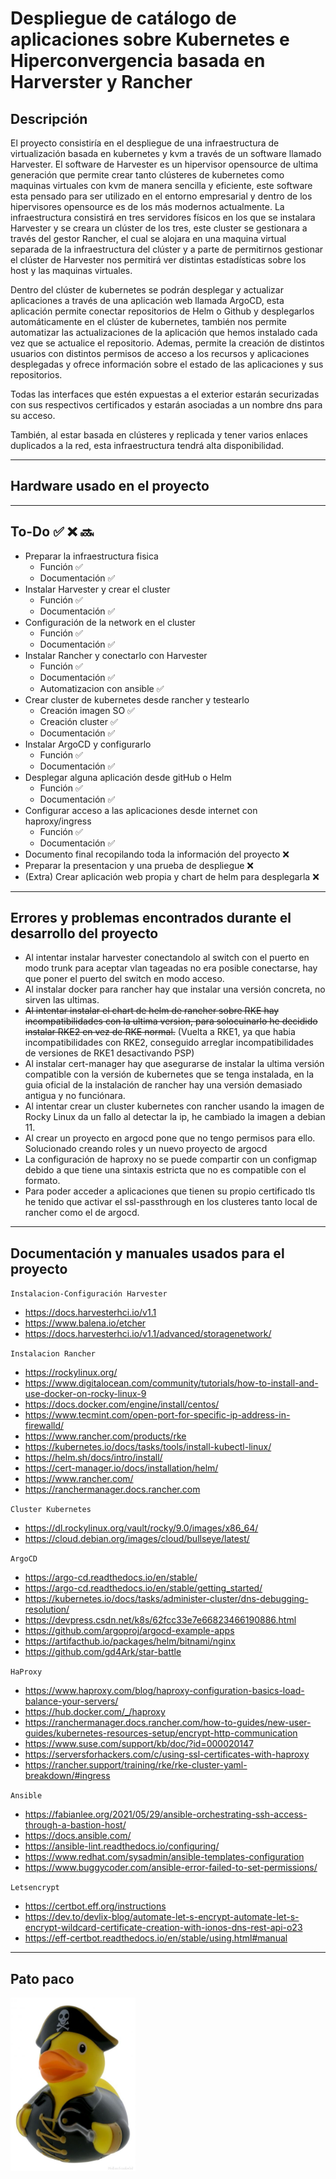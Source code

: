 # Despliegue de catálogo de aplicaciones sobre Kubernetes e Hiperconvergencia basada en Harverster y Rancher

## Descripción
El proyecto consistiría en el despliegue de una infraestructura de virtualización basada en kubernetes y kvm a través de un software llamado Harvester. El software de Harvester es un hipervisor opensource de ultima generación que permite crear tanto clústeres de kubernetes como maquinas virtuales con kvm de manera sencilla y eficiente, este software esta pensado para ser utilizado en el entorno empresarial y dentro de los hipervisores opensource es de los más modernos actualmente. La infraestructura consistirá en tres servidores físicos en los que se instalara Harvester y se creara un clúster de los tres, este cluster se gestionara a través del gestor Rancher, el cual se alojara en una maquina virtual separada de la infraestructura del clúster y a parte de permitirnos gestionar el clúster de Harvester nos permitirá ver distintas estadísticas sobre los host y las maquinas virtuales.

Dentro del  clúster de kubernetes se podrán desplegar y actualizar aplicaciones a través de una aplicación web llamada ArgoCD, esta aplicación permite conectar repositorios de Helm o Github y desplegarlos automáticamente en el clúster de kubernetes, también nos permite automatizar las actualizaciones de la aplicación que hemos instalado cada vez que se actualice el repositorio. Ademas, permite la creación de distintos usuarios con distintos permisos de acceso a los recursos y aplicaciones desplegadas y ofrece información sobre el estado de las aplicaciones y sus repositorios.

Todas las interfaces que estén expuestas a el exterior estarán securizadas con sus respectivos certificados y estarán asociadas a un nombre dns para su acceso.

También, al estar basada en clústeres y replicada y tener varios enlaces duplicados a la red, esta infraestructura tendrá alta disponibilidad.

---

## Hardware usado en el proyecto

---

## To-Do ✅ ❌ 🔜

- Preparar la infraestructura fisica
    - Función ✅
    - Documentación ✅
- Instalar Harvester y crear el cluster
    - Función ✅
    - Documentación ✅
- Configuración de la network en el cluster
    - Función ✅
    - Documentación ✅
- Instalar Rancher y conectarlo con Harvester
    - Función ✅
    - Documentación ✅
    - Automatizacion con ansible ✅
- Crear cluster de kubernetes desde rancher y testearlo
    - Creación imagen SO ✅
    - Creación cluster ✅
    - Documentación ✅
- Instalar ArgoCD y configurarlo
    - Función ✅
    - Documentación ✅
- Desplegar alguna aplicación desde gitHub o Helm
    - Función ✅
    - Documentación ✅
- Configurar acceso a las aplicaciones desde internet con haproxy/ingress
    - Función ✅
    - Documentación ✅
- Documento final recopilando toda la información del proyecto ❌
- Preparar la presentacion y una prueba de despliegue ❌
- (Extra) Crear aplicación web propia y chart de helm para desplegarla ❌

---

## Errores y problemas encontrados durante el desarrollo del proyecto
- Al intentar instalar harvester conectandolo al switch con el puerto en modo trunk para aceptar vlan tageadas no era posible conectarse, hay que poner el puerto del switch en modo acceso.
- Al instalar docker para rancher hay que instalar una versión concreta, no sirven las ultimas.
- <del>Al intentar instalar el chart de helm de rancher sobre RKE hay incompatibilidades con la ultima version, para solocuinarlo he decidido instalar RKE2 en vez de RKE normal.</del> (Vuelta a RKE1, ya que habia incompatibilidades con RKE2, conseguido arreglar incompatibilidades de versiones de RKE1 desactivando PSP)
- Al instalar cert-manager hay que asegurarse de instalar la ultima versión compatible con la versión de kubernetes que se tenga instalada, en la guia oficial de la instalación de rancher hay una versión demasiado antigua y no funciónara.
- Al intentar crear un cluster kubernetes con rancher usando la imagen de Rocky Linux da un fallo al detectar la ip, he cambiado la imagen a debian 11.
- Al crear un proyecto en argocd pone que no tengo permisos para ello. Solucionado creando roles y un nuevo proyecto de argocd
- La configuración de haproxy no se puede compartir con un configmap debido a que tiene una sintaxis estricta que no es compatible con el formato.
- Para poder acceder a aplicaciones que tienen su propio certificado tls he tenido que activar el ssl-passthrough en los clusteres tanto local de rancher como el de argocd.
---

## Documentación y manuales usados para el proyecto

`Instalacion-Configuración Harvester`

- https://docs.harvesterhci.io/v1.1
- https://www.balena.io/etcher
- https://docs.harvesterhci.io/v1.1/advanced/storagenetwork/

`Instalacion Rancher`

- https://rockylinux.org/
- https://www.digitalocean.com/community/tutorials/how-to-install-and-use-docker-on-rocky-linux-9
- https://docs.docker.com/engine/install/centos/
- https://www.tecmint.com/open-port-for-specific-ip-address-in-firewalld/
- https://www.rancher.com/products/rke
- https://kubernetes.io/docs/tasks/tools/install-kubectl-linux/
- https://helm.sh/docs/intro/install/
- https://cert-manager.io/docs/installation/helm/
- https://www.rancher.com/
- https://ranchermanager.docs.rancher.com

`Cluster Kubernetes`

- https://dl.rockylinux.org/vault/rocky/9.0/images/x86_64/
- https://cloud.debian.org/images/cloud/bullseye/latest/

`ArgoCD`
- https://argo-cd.readthedocs.io/en/stable/
- https://argo-cd.readthedocs.io/en/stable/getting_started/
- https://kubernetes.io/docs/tasks/administer-cluster/dns-debugging-resolution/
- https://devpress.csdn.net/k8s/62fcc33e7e66823466190886.html
- https://github.com/argoproj/argocd-example-apps
- https://artifacthub.io/packages/helm/bitnami/nginx
- https://github.com/gd4Ark/star-battle

`HaProxy`
- https://www.haproxy.com/blog/haproxy-configuration-basics-load-balance-your-servers/
- https://hub.docker.com/_/haproxy
- https://ranchermanager.docs.rancher.com/how-to-guides/new-user-guides/kubernetes-resources-setup/encrypt-http-communication
- https://www.suse.com/support/kb/doc/?id=000020147
- https://serversforhackers.com/c/using-ssl-certificates-with-haproxy
- https://rancher.support/training/rke/rke-cluster-yaml-breakdown/#ingress

`Ansible`
- https://fabianlee.org/2021/05/29/ansible-orchestrating-ssh-access-through-a-bastion-host/
- https://docs.ansible.com/
- https://ansible-lint.readthedocs.io/configuring/
- https://www.redhat.com/sysadmin/ansible-templates-configuration
- https://www.buggycoder.com/ansible-error-failed-to-set-permissions/

`Letsencrypt`
- https://certbot.eff.org/instructions
- https://dev.to/devlix-blog/automate-let-s-encrypt-automate-let-s-encrypt-wildcard-certificate-creation-with-ionos-dns-rest-api-o23
- https://eff-certbot.readthedocs.io/en/stable/using.html#manual

---

## Pato paco

<img src="Misc/paco.jpeg" width="200" alt="El Paco" title="El Paco te roba el tabaco ;)">